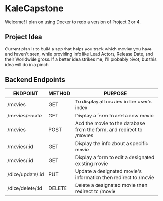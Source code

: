 # KaleCapstone 

Welcome! I plan on using Docker to redo a version of Project 3 or 4. 
## Project Idea

Current plan is to build a app that helps you track which movies you have and haven't seen, while providing info like Lead Actors, Release Date, and their Worldwide gross. If a better idea strikes me, I'll probably pivot, but this idea will do in a pinch. 

## Backend Endpoints
| ENDPOINT | METHOD | PURPOSE |
|----------|--------|---------|
| /movies | GET | To display all movies in the user's index |
| /movies/create | GET | Display a form to add a new movie |
| /movies | POST | Add the movie to the database from the form, and redirect to /movies |
| /movies/:id | GET | Display the info about a specific movie |
| /movies/:id | GET | Display a form to edit a designated existing movie |
| /dice/update/:id | PUT | Update a designated movie's information then redirect to /movie |
| /dice/delete/:id | DELETE | Delete a designated movie then redirect to /movie  |
